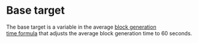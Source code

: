 # Base target

The base target is a variable in the average [block generation time formula](/blockchain/block-generation.md) that adjusts the average block generation time to 60 seconds.
